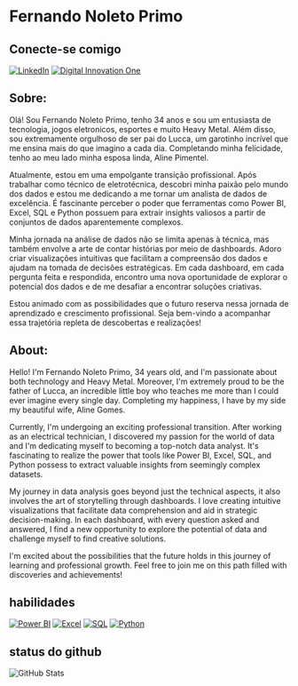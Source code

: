 
# Fernando Noleto Primo

## Conecte-se comigo
  [![LinkedIn](https://img.shields.io/badge/LinkedIn-Connect-blue?style=flat-square&logo=linkedin)](https://www.linkedin.com/in/fernando-noleto-primo-10bb1b27b/) [![Digital Innovation One](https://img.shields.io/badge/Digital_Innovation_One-Junte_se_%C3%A0_comunidade-9cf?style=flat&logo=digitalocean)](https://web.dio.me/users/fernando_i9seguro?tab=achievements)

## Sobre:

Olá! Sou Fernando Noleto Primo, tenho 34 anos e sou um entusiasta  de tecnologia, jogos eletronicos, esportes e muito Heavy Metal. Além disso, sou extremamente orgulhoso de ser pai do Lucca, um garotinho incrível que me ensina mais do que imagino a cada dia. Completando minha felicidade, tenho ao meu lado minha esposa linda, Aline Pimentel.

Atualmente, estou em uma empolgante transição profissional. Após trabalhar como técnico de eletrotécnica, descobri minha paixão pelo mundo dos dados e estou me dedicando a me tornar um analista de dados de excelência. É fascinante perceber o poder que ferramentas como Power BI, Excel, SQL e Python possuem para extrair insights valiosos a partir de conjuntos de dados aparentemente complexos.

Minha jornada na análise de dados não se limita apenas à técnica, mas também envolve a arte de contar histórias por meio de dashboards. Adoro criar visualizações intuitivas que facilitam a compreensão dos dados e ajudam na tomada de decisões estratégicas. Em cada dashboard, em cada pergunta feita e respondida, encontro uma nova oportunidade de explorar o potencial dos dados e de me desafiar a encontrar soluções criativas.

Estou animado com as possibilidades que o futuro reserva nessa jornada de aprendizado e crescimento profissional. Seja bem-vindo a acompanhar essa trajetória repleta de descobertas e realizações!

## About:

Hello! I'm Fernando Noleto Primo, 34 years old, and I'm passionate about both technology and Heavy Metal. Moreover, I'm extremely proud to be the father of Lucca, an incredible little boy who teaches me more than I could ever imagine every single day. Completing my happiness, I have by my side my beautiful wife, Aline Gomes.

Currently, I'm undergoing an exciting professional transition. After working as an electrical technician, I discovered my passion for the world of data and I'm dedicating myself to becoming a top-notch data analyst. It's fascinating to realize the power that tools like Power BI, Excel, SQL, and Python possess to extract valuable insights from seemingly complex datasets.

My journey in data analysis goes beyond just the technical aspects, it also involves the art of storytelling through dashboards. I love creating intuitive visualizations that facilitate data comprehension and aid in strategic decision-making. In each dashboard, with every question asked and answered, I find a new opportunity to explore the potential of data and challenge myself to find creative solutions.

I'm excited about the possibilities that the future holds in this journey of learning and professional growth. Feel free to join me on this path filled with discoveries and achievements!

## habilidades

[![Power BI](https://img.shields.io/badge/Power_BI-Visualize_analytics_data-orange?style=flat-square&logo=powerbi)](https://powerbi.microsoft.com/) [![Excel](https://img.shields.io/badge/Excel-Data_analysis-blue?style=flat-square&logo=microsoft-excel)](https://www.microsoft.com/en-us/microsoft-365/excel) [![SQL](https://img.shields.io/badge/SQL-Database_management-yellow?style=flat-square&logo=sql)](https://www.microsoft.com/en-us/sql-server) [![Python](https://img.shields.io/badge/Python-Data_analysis-green?style=flat-square&logo=python)](https://www.python.org/)

## status do github
![GitHub Stats](https://github-readme-stats.vercel.app/api?username=Fernando90&theme=transparent&bg_color=#000080&border_color=30A3DC&show_icons=true&icon_color=30A3DC&title_color=E94D5F&text_color=FFF)


